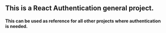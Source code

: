 ## This is a React Authentication general project.
#### This can be used as reference for all other projects where authentication is needed.